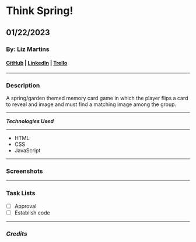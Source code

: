 # Think Spring!

## 01/22/2023

### By: Liz Martins

#### [GitHub](http://www.github.com/martinsliz) | [LinkedIn](https://www.linkedin.com/in/elizmartins) | [Trello](https://trello.com/w/lizmworkspace)

---

### Description

A spring/garden themed memory card game in which the player flips a card to reveal and image and must find a matching image among the group.

---

**_Technologies Used_**

---

- HTML
- CSS
- JavaScript

---

### Screenshots

---

### Task Lists

- [ ] Approval
- [ ] Establish code

---

### _Credits_
